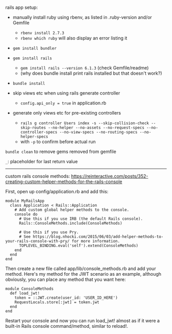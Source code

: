 rails app setup:

* manually install ruby using rbenv, as listed in .ruby-version and/or Gemfile
  * `rbenv install 2.7.3`
  * `rbenv which ruby` will also display an error listing it
* `gem install bundler`
* `gem install rails`
  * `gem install rails --version 6.1.3` (check Gemfile/readme)
  * (why does bundle install print rails installed but that doesn't work?)
* `bundle install`



* skip views etc when using rails generate controller
  * `config.api_only = true` in application.rb
* generate only views etc for pre-existing controllers
  * `rails g controller Users index -s --skip-collision-check --skip-routes --no-helper --no-assets --no-request-specs --no-controller-specs --no-view-specs --no-routing-specs --no-helper-specs`
  * with `-p` to confirm before actual run

`bundle clean` to remove gems removed from gemfile

`_`: placeholder for last return value


---

custom rails console methods: https://reinteractive.com/posts/352-creating-custom-helper-methods-for-the-rails-console

First, open up config/application.rb and add this:

```
module MyRailsApp
  class Application < Rails::Application
    # Add custom global helper methods to the console.
    console do
      # Use this if you use IRB (the default Rails console).
      Rails::ConsoleMethods.include(ConsoleMethods)

      # Use this if you use Pry.
      # See https://blog.nhocki.com/2015/06/03/add-helper-methods-to-your-rails-console-with-pry/ for more information.
      TOPLEVEL_BINDING.eval('self').extend(ConsoleMethods)
    end
  end
end
```

Then create a new file called app/lib/console_methods.rb and add your method. Here's my method for the JWT scenario as an example, although obviously, you can place any method that you want here:

```
module ConsoleMethods
  def load_jwt!
    token = ::JWT.create(user_id: 'USER_ID_HERE')
    RequestLocals.store[:jwt] = token.jwt
  end
end
```

Restart your console and now you can run load_jwt! almost as if it were a built-in Rails console command/method, similar to reload!.
